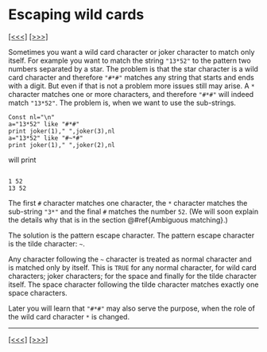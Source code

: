 # Escaping wild cards

[\[\<\<\<\]](ug_20.2.md) [\[\>\>\>\]](ug_20.4.md)

Sometimes you want a wild card character or joker character to match
only itself. For example you want to match the string `"13*52"` to the
pattern two numbers separated by a star. The problem is that the star
character is a wild card character and therefore `"#*#"` matches any
string that starts and ends with a digit. But even if that is not a
problem more issues still may arise. A `*` character matches one or more
characters, and therefore `"#*#"` will indeed match `"13*52"`. The
problem is, when we want to use the sub-strings.

    Const nl="\n"
    a="13*52" like "#*#"
    print joker(1)," ",joker(3),nl
    a="13*52" like "#~*#"
    print joker(1)," ",joker(2),nl 

will print

``` 

1 52
13 52
```

The first `#` character matches one character, the `*` character matches
the sub-string `"3*"` and the final `#` matches the number `52`. (We
will soon explain the details why that is in the section
@\#ref{Ambiguous matching}.)

The solution is the pattern escape character. The pattern escape
character is the tilde character: `~`.

Any character following the `~` character is treated as normal character
and is matched only by itself. This is `TRUE` for any normal character,
for wild card characters; joker characters; for the space and finally
for the tilde character itself. The space character following the tilde
character matches exactly one space characters.

Later you will learn that `"#*#"` may also serve the purpose, when the
role of the wild card character `*` is changed.

-----

[\[\<\<\<\]](ug_20.2.md) [\[\>\>\>\]](ug_20.4.md)
